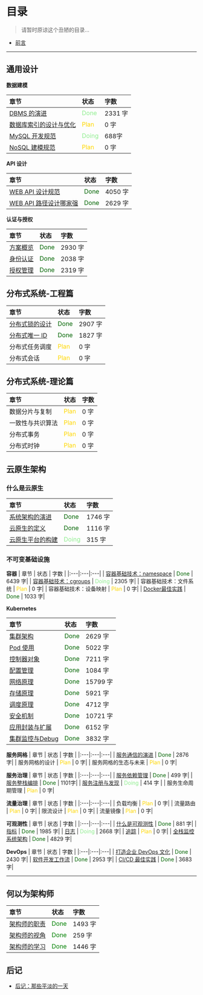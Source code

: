 # 目录

> 请暂时原谅这个丑陋的目录...


- [前言](https://zouyingjie.github.io/cloudnativenotes/end/about.html)

---

## 通用设计

**数据建模**

| 章节 | 状态 | 字数 |
|:---|:---|:---|
| [DBMS 的演进](https://zouyingjie.github.io/cloudnativenotes/common-design/modeling/history.html)|  <font color=#90EE90>Done</font> |  2331 字|
| [数据库索引的设计与优化](https://zouyingjie.github.io/cloudnativenotes/common-design/modeling/index.html) |  <font color=#FFD700>Plan</font>  | 0 字|
| [MySQL 开发规范](https://zouyingjie.github.io/cloudnativenotes/common-design/modeling/mysql.html) |  <font color=#90EE90>Doing</font>  | 688字|
| [NoSQL 建模规范](https://zouyingjie.github.io/cloudnativenotes/common-design/modeling/nosql.html) |  <font color=#FFD700>Plan</font> |  0 字|

**API 设计**

| 章节 | 状态 | 字数 |
|:---|:---|:---|
| [WEB API 设计规范](https://zouyingjie.github.io/cloudnativenotes/common-design/api/rest.html) |  <font color=#006400>Done</font>  |  4050 字|
| [WEB API 路径设计哪家强](https://zouyingjie.github.io/cloudnativenotes/common-design/api/webapi.html) |  <font color=#006400>Done</font>  | 2629 字|

**认证与授权**

| 章节 | 状态 | 字数 |
|:---|:---|:---|
| [方案概览](https://zouyingjie.github.io/cloudnativenotes/common-design/security/roadmap.html) | <font color=#006400>Done</font>  | 2930 字 |
| [身份认证](https://zouyingjie.github.io/cloudnativenotes/common-design/security/auth.html) | <font color=#006400>Done</font>  | 2038 字 |
| [授权管理](https://zouyingjie.github.io/cloudnativenotes/common-design/security/permission.html) | <font color=#006400>Done</font>  | 2319 字 |



## 分布式系统-工程篇

| 章节 | 状态 | 字数 |
|:---|:---|:---|
| [分布式锁的设计](https://zouyingjie.github.io/cloudnativenotes/distributed-system-engineering/distributed-lock.html) | <font color=#006400>Done</font> | 2907 字|
| [分布式唯一 ID](https://zouyingjie.github.io/cloudnativenotes/distributed-system-engineering/uniqueid.html) | <font color=#006400>Done</font> | 1827 字|
| 分布式任务调度| <font color=#FFD700>Plan</font> | 0 字|
| 分布式会话| <font color=#FFD700>Plan</font> | 0 字|


## 分布式系统-理论篇

| 章节 | 状态 | 字数 |
|:---|:---|:---|
| 数据分片与复制 | <font color=#FFD700>Plan</font> | 0 字|
| 一致性与共识算法 | <font color=#FFD700>Plan</font> | 0 字|
| 分布式事务 | <font color=#FFD700>Plan</font> | 0 字|
| 分布式时钟 | <font color=#FFD700>Plan</font> | 0 字|


## 云原生架构
### 什么是云原生

| 章节 | 状态 | 字数 |
|:---|:---|:---|
| [系统架构的演进](https://zouyingjie.github.io/cloudnativenotes/cloudnative/architecture/architecture.html) | <font color=#006400>Done</font> | 1746 字|
| [云原生的定义](https://zouyingjie.github.io/cloudnativenotes/cloudnative/architecture/definition.html) | <font color=#006400>Done</font> | 1116 字|
| [云原生平台的构建](https://zouyingjie.github.io/cloudnativenotes/cloudnative/architecture/pass.html) | <font color=#90EE90>Doing</font>  | 315 字|
### 不可变基础设施
  
**容器**
| 章节 | 状态 | 字数 |
|:---|:---|:---|
| [容器基础技术：namespace](https://zouyingjie.github.io/cloudnativenotes/cloudnative/container/docker-namespace.html) |  <font color=#006400>Done</font>  | 6439 字|
| [容器基础技术：cgroups](https://zouyingjie.github.io/cloudnativenotes/cloudnative/container/docker-cgroups.html) |  <font color=#90EE90>Doing</font>  | 2305 字|
| 容器基础技术：文件系统 | <font color=#FFD700>Plan</font> | 0 字|
| 容器基础技术：设备映射 | <font color=#FFD700>Plan</font> | 0 字|
| [Docker最佳实践](https://zouyingjie.github.io/cloudnativenotes/cloudnative/container/docker.html) | <font color=#006400>Done</font>  | 1033 字|

**Kubernetes**

| 章节 | 状态 | 字数 |
|:---|:---|:---|
| [集群架构](https://zouyingjie.github.io/cloudnativenotes/cloudnative/kubernetes/architecture.html) | <font color=#006400>Done</font>  | 2629 字|
| [Pod 使用](https://zouyingjie.github.io/cloudnativenotes/cloudnative/kubernetes/pod.html) | <font color=#006400>Done</font>  | 5022 字|
| [控制器对象](https://zouyingjie.github.io/cloudnativenotes/cloudnative/kubernetes/controller.html) | <font color=#006400>Done</font>  | 7211 字|
| [配置管理](https://zouyingjie.github.io/cloudnativenotes/cloudnative/kubernetes/config.html) | <font color=#006400>Done</font>  | 1084 字|
| [网络原理](https://zouyingjie.github.io/cloudnativenotes/cloudnative/kubernetes/network.html) | <font color=#006400>Done</font>  | 15799 字|
| [存储原理](https://zouyingjie.github.io/cloudnativenotes/cloudnative/kubernetes/storage.html) | <font color=#006400>Done</font>  | 5921 字|
| [调度原理](https://zouyingjie.github.io/cloudnativenotes/cloudnative/kubernetes/scheduler.html) | <font color=#006400>Done</font>  | 4712 字|
| [安全机制](https://zouyingjie.github.io/cloudnativenotes/cloudnative/kubernetes/security.html) | <font color=#006400>Done</font>  | 10721 字|
| [应用封装与扩展](https://zouyingjie.github.io/cloudnativenotes/cloudnative/kubernetes/application.html) | <font color=#006400>Done</font>  | 6152 字|
| [集群监控与Debug](https://zouyingjie.github.io/cloudnativenotes/cloudnative/kubernetes/monitoring.html) | <font color=#006400>Done</font>  | 3832 字|

**服务网格**
| 章节 | 状态 | 字数 |
|:---|:---|:---|
| [服务通信的演进](https://zouyingjie.github.io/cloudnativenotes/cloudnative/servicemesh/communication.html) |  <font color=#006400>Done</font>  | 2876 字|
| 服务网格的设计 |  <font color=#FFD700>Plan</font>  | 0 字|
| 服务网格的生态与未来 |  <font color=#FFD700>Plan</font>  | 0 字|

**服务治理**
| 章节 | 状态 | 字数 |
|:---|:---|:---|
| [服务依赖管理](https://zouyingjie.github.io/cloudnativenotes/cloudnative/service/dependency.html) |  <font color=#006400>Done</font>  | 499 字|
| [服务整栈编排](https://zouyingjie.github.io/cloudnativenotes/cloudnative/service/stack.html) |  <font color=#006400>Done</font>  | 1101字|
| [服务注册与发现](https://zouyingjie.github.io/cloudnativenotes/cloudnative/service/discovery.html) |  <font color=#90EE90>Doing</font>  | 414 字 |
| 服务生命周期管理 |  <font color=#FFD700>Plan</font>  | 0 字|



**流量治理**
| 章节 | 状态 | 字数 |
|:---|:---|:---|
| 负载均衡 | <font color=#FFD700>Plan</font>  | 0 字|
| 流量路由 | <font color=#FFD700>Plan</font>  | 0 字|
| 限流设计 | <font color=#FFD700>Plan</font>  | 0 字|
| 流量镜像 |  <font color=#FFD700>Plan</font>  | 0 字|

**可观测性**
| 章节 | 状态 | 字数 |
|:---|:---|:---|
| [什么是可观测性](https://zouyingjie.github.io/cloudnativenotes/cloudnative/observability/definition.html) | <font color=#006400>Done</font>  | 881 字|
| [指标](https://zouyingjie.github.io/cloudnativenotes/cloudnative/observability/metrics.html) | <font color=#006400>Done</font>  | 1985 字|
| [日志](https://zouyingjie.github.io/cloudnativenotes/cloudnative/observability/logging.html) | <font color=#90EE90>Doing</font>   | 2668 字|
| [追踪](https://zouyingjie.github.io/cloudnativenotes/cloudnative/observability/trace.html) | <font color=#FFD700>Plan</font>  | 0 字|
| [全栈监控系统架构](https://zouyingjie.github.io/cloudnativenotes/cloudnative/observability/monitoring.html) | <font color=#006400>Done</font>  | 4829 字|

**DevOps**
| 章节 | 状态 | 字数 |
|:---|:---|:---|
| [打造企业 DevOps 文化](https://zouyingjie.github.io/cloudnativenotes/cloudnative/devops/devops.html) | <font color=#006400>Done</font>  | 2430 字|
| [软件开发工作流](https://zouyingjie.github.io/cloudnativenotes/cloudnative/devops/gitflow.html) | <font color=#006400>Done</font>  |  2953 字|
| [CI/CD 最佳实践](https://zouyingjie.github.io/cloudnativenotes/cloudnative/devops/cicd.html) | <font color=#006400>Done</font>  | 3683 字|

---

## 何以为架构师

| 章节 | 状态 | 字数 |
|:---|:---|:---|
| [架构师的职责](https://zouyingjie.github.io/cloudnativenotes/end/responsibility.html) | <font color=#008000>Done</font>  | 1493 字|
| [架构师的视角](https://zouyingjie.github.io/cloudnativenotes/end/perspective.html) | <font color=#008000>Done</font>  | 259 字 |
| [架构师的学习](https://zouyingjie.github.io/cloudnativenotes/end/learn.html) | <font color=#008000>Done</font> | 1446 字 |



## 后记

- [后记：那些平淡的一天](https://zouyingjie.github.io/cloudnativenotes/end/dots.html)